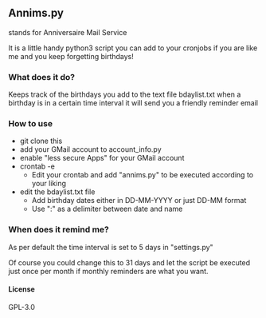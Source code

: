 ## Annims.py
stands for Anniversaire Mail Service

It is a little handy python3 script you can add to your cronjobs if you are like me and you keep forgetting birthdays!

### What does it do?
Keeps track of the birthdays you add to the text file bdaylist.txt
when a birthday is in a certain time interval it will send you a friendly reminder email

### How to use
- git clone this
- add your GMail account to account_info.py
- enable "less secure Apps" for your GMail account 
- crontab -e 
    - Edit your crontab and add "annims.py" to be executed according to your liking
- edit the bdaylist.txt file
    - Add birthday dates either in DD-MM-YYYY or just DD-MM format
    - Use ":" as a delimiter between date and name

### When does it remind me?
As per default the time interval is set to 5 days in "settings.py"

Of course you could change this to 31 days and let the script be executed just once per month if monthly reminders are what you want.

#### License
GPL-3.0